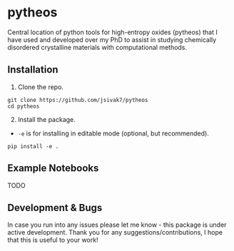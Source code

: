 # pytheos

Central location of python tools for high-entropy oxides (pytheos) that I have used and developed over my PhD to assist in studying chemically disordered crystalline materials with computational methods.

## Installation
1. Clone the repo.
```
git clone https://github.com/jsivak7/pytheos
cd pytheos 
```
2. Install the package.
- `-e` is for installing in editable mode (optional, but recommended).
```
pip install -e .
```

## Example Notebooks
TODO


## Development & Bugs
In case you run into any issues please let me know - this package is under active development. Thank you for any suggestions/contributions, I hope that this is useful to your work!